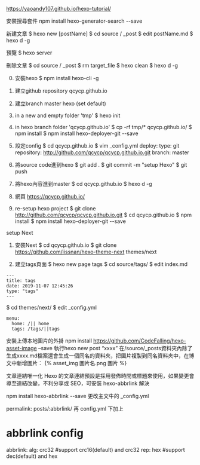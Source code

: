 https://yaoandy107.github.io/hexo-tutorial/


安裝搜尋套件
npm install hexo-generator-search --save


新建文章
$ hexo new [postName]
$ cd source / _post
$ edit postName.md
$ hexo d -g

預覽
$ hexo server

刪除文章
$ cd source / _post
$ rm target_file
$ hexo clean
$ hexo d -g


0. 安裝hexo
$ npm install hexo-cli -g

1. 建立github repository
qcycp.github.io

2. 建立branch
master
hexo (set default)

3. in a new and empty folder 'tmp'
$ hexo init

4. in hexo branch folder 'qcycp.github.io'
$ cp -rf tmp/* qcycp.github.io/
$ npm install
$ npm install hexo-deployer-git --save

5. 設定config
$ cd qcycp.github.io
$ vim _config.yml
deploy:
  type: git
  repository: http://github.com/qcycp/qcycp.github.io.git
  branch: master

6. 將source code進到hexo
$ git add .
$ git commit -m "setup Hexo"
$ git push

7. 將hexo內容進到master
$ cd qcycp.github.io
$ hexo d -g

8. 網頁 https://qcycp.github.io/

9. re-setup hexo project
$ git clone http://github.com/qcycp/qcycp.github.io.git
$ cd qcycp.github.io
$ npm install
$ npm install hexo-deployer-git --save


setup Next
1. 安裝Next
$ cd qcycp.github.io
$ git clone https://github.com/iissnan/hexo-theme-next themes/next

2. 建立tags頁面
$ hexo new page tags
$ cd source/tags/
$ edit index.md
```
---
title: tags
date: 2019-11-07 12:45:26
type: "tags"
---
```
$ cd themes/next/
$ edit _config.yml
```
menu:
  home: /|| home
  tags: /tags/||tags
```



安裝上傳本地圖片的外掛
npm install https://github.com/CodeFalling/hexo-asset-image –save
執行hexo new post “xxxx”
在/source/_posts資料夾內除了生成xxxx.md檔案還會生成一個同名的資料夾，把圖片複製到同名資料夾中，在博文中新增圖片：
{% asset_img 圖片名.png 圖片 %}




文章連結唯一化
Hexo 的文章連結預設是採用發佈時間或標題來使用，如果變更會導至連結改變，不利分享或 SEO，可安裝 hexo-abbrlink 解決

npm install hexo-abbrlink --save
更改主文牛的 _config.yml

permalink: posts/:abbrlink/
再 config.yml 下加上

# abbrlink config
abbrlink:
  alg: crc32  #support crc16(default) and crc32
  rep: hex    #support dec(default) and hex